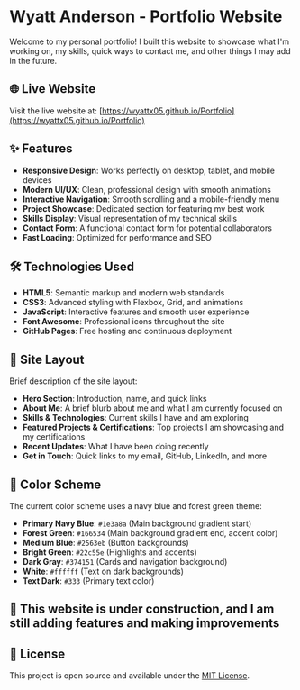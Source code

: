# Wyatt Anderson - Portfolio Website

Welcome to my personal portfolio! I built this website to showcase what I'm working on, my skills, quick ways to contact me, and other things I may add in the future.

## 🌐 Live Website

Visit the live website at: [https://wyattx05.github.io/Portfolio](https://wyattx05.github.io/Portfolio)

## ✨ Features

- **Responsive Design**: Works perfectly on desktop, tablet, and mobile devices
- **Modern UI/UX**: Clean, professional design with smooth animations
- **Interactive Navigation**: Smooth scrolling and a mobile-friendly menu
- **Project Showcase**: Dedicated section for featuring my best work
- **Skills Display**: Visual representation of my technical skills
- **Contact Form**: A functional contact form for potential collaborators
- **Fast Loading**: Optimized for performance and SEO

## 🛠️ Technologies Used

- **HTML5**: Semantic markup and modern web standards
- **CSS3**: Advanced styling with Flexbox, Grid, and animations
- **JavaScript**: Interactive features and smooth user experience
- **Font Awesome**: Professional icons throughout the site
- **GitHub Pages**: Free hosting and continuous deployment

## 📒 Site Layout

Brief description of the site layout:
- **Hero Section**: Introduction, name, and quick links
- **About Me**: A brief blurb about me and what I am currently focused on
- **Skills & Technologies**: Current skills I have and am exploring
- **Featured Projects & Certifications**: Top projects I am showcasing and my certifications
- **Recent Updates**: What I have been doing recently
- **Get in Touch**: Quick links to my email, GitHub, LinkedIn, and more

## 🎨 Color Scheme

The current color scheme uses a navy blue and forest green theme:
- **Primary Navy Blue**: `#1e3a8a` (Main background gradient start)
- **Forest Green**: `#166534` (Main background gradient end, accent color)
- **Medium Blue**: `#2563eb` (Button backgrounds)
- **Bright Green**: `#22c55e` (Highlights and accents)
- **Dark Gray**: `#374151` (Cards and navigation background)
- **White**: `#ffffff` (Text on dark backgrounds)
- **Text Dark**: `#333` (Primary text color)

## 🦺 This website is under construction, and I am still adding features and making improvements

## 📄 License

This project is open source and available under the [MIT License](LICENSE).


